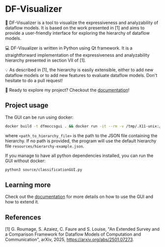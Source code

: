 # DF-Visualizer

:dart: DF-Visualizer is a tool to visualize the expressiveness and analyzability of dataflow models. It is based on the work presented in [1] and aims to provide a user-friendly interface for exploring the hierarchy of dataflow models.

:computer: DF-Visualizer is written in Python using Qt framework. It is a straightforward implementation of the expressiveness and analyzability hierarchy presented in section VII of [1].

:bulb: As described in [1], the hierarchy is easily extensible, either to add new dataflow models or to add new features to evaluate dataflow models. Don't hesitate to do a pull request!

:rocket: Ready to explore my project? Checkout the [documentation](https://groumage.github.io/DFMoCCs-survey/Doxygen/index.html)!

## Project usage

The GUI can be run using docker:
```bash
docker build -t dfmoccsgui . && docker run -it --rm -v /tmp/.X11-unix:/tmp/.X11-unix -e DISPLAY=$DISPLAY dfmoccsgui
```
where `<path_to_hierarchy_file>` is the path to the JSON file containing the hierarchy. If no path is provided, the program will use the default hierarchy file `resources/hierarchy-example.json`.

If you manage to have all python dependencies installed, you can run the GUI without docker:
```bash
python3 source/classificationGUI.py
```
## Learning more

Check out the [documentation](https://groumage.github.io/DFMoCCs-survey/Doxygen/index.html) for more details on how to use the GUI and how to extend it.

## References

[1] G. Roumage, S. Azaiez, C. Faure and S. Louise, "An Extended Survey and a Comparison Framework for Dataflow Models of Computation and Communication", arXiv, 2025, https://arxiv.org/abs/2501.07273.
